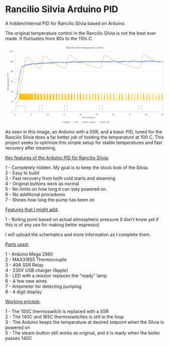# Rancilio Silvia Arduino PID
A hidden/internal PID for Rancilio Silvia based on Arduino.

The original temperature control in the Rancilio Silvia is not the best ever made. It fluctuates from 80s to the 110s C.

![alt text](https://github.com/hbsagen/Rancilio-Silvia-Arduino-PID/blob/main/Temp.png)

As seen in this image, an Arduino with a SSR, and a basic PID, tuned for the Rancilio Silvia does a far better job of holding the temperature at 100 C. This project seeks to optimize this simple setup for stable temperatures and fast recovery after steaming.

<ins>Key features of the Arduino PID for Rancilio Silvia:</ins>

1 - Completely hidden. My goal is to keep the stock look of the Silvia.  
2 - Easy to build  
3 - Fast recovery from both cold starts and steaming.  
4 - Original buttons work as normal  
5 - No limits on how long it can stay powered on.  
6 - No additional procedures  
7 - Shows how long the pump has been on  

<ins>Features that I might add:</ins>

1 - Boiling point based on actual atmospheric pressure (I don't know yet if this is of any use for making better espresso)  

I will upload the schematics and more information as I complete them.

<ins>Parts used:</ins>

1 - Arduino Mega 2560  
2 - MAX31855 Thermocouple  
3 - 40A SSR Relay  
4 - 230V USB charger (Apple)  
5 - LED with a resistor replaces the "ready" lamp  
6 - A few new wires  
7 - Ampmeter for detecting pumping  
8 - 4 digit display

<ins>Working priciple:</ins>

1 - The 100C thermoswitch is replaced with a SSR  
2 - The 140C and 165C thermoswitches is still in the loop  
3 - The Arduino keeps the temperature at desired setpoint when the Silvia is powered on  
5 - The steam-button still works as original, and it is ready when the boiler passes 140C
